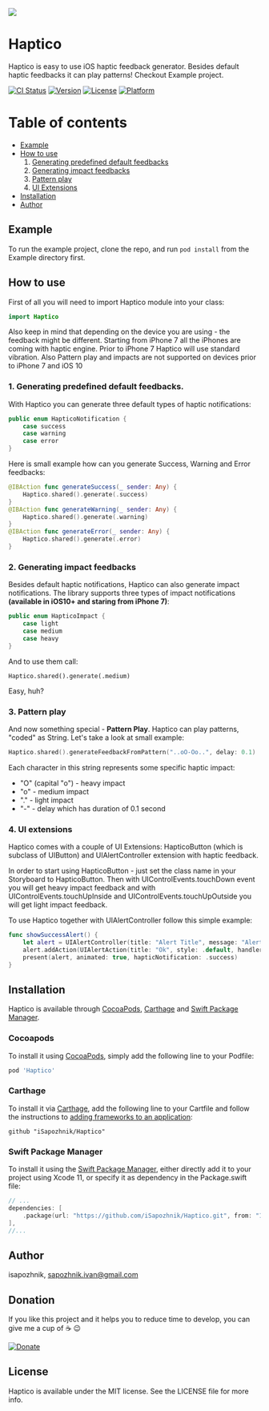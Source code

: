 ![](https://github.com/iSapozhnik/Haptico/raw/master/Assets/Haptico.png)

# Haptico
Haptico is easy to use iOS haptic feedback generator. Besides default haptic feedbacks it can play patterns! Checkout Example project.

[![CI Status](http://img.shields.io/travis/isapozhnik/Haptico.svg?style=flat)](https://travis-ci.org/isapozhnik/Haptico)
[![Version](https://img.shields.io/cocoapods/v/Haptico.svg?style=flat)](http://cocoapods.org/pods/Haptico)
[![License](https://img.shields.io/cocoapods/l/Haptico.svg?style=flat)](http://cocoapods.org/pods/Haptico)
[![Platform](https://img.shields.io/cocoapods/p/Haptico.svg?style=flat)](http://cocoapods.org/pods/Haptico)

# Table of contents
* [Example](#example)
* [How to use](#how-to-use)
	1. [Generating predefined default feedbacks](#predefined-feedbacks)
	2. [Generating impact feedbacks](#impact-feedbacks)
	3. [Pattern play](#pattern-play)
	4. [UI Extensions](#ui-extensions)
* [Installation](#installation)
* [Author](#license)

## Example <a name="example"></a>

To run the example project, clone the repo, and run `pod install` from the Example directory first.

## How to use <a name="how-to-use"></a>
First of all you will need to import Haptico module into your class:

```swift
import Haptico
```
Also keep in mind that depending on the device you are using - the feedback might be different. Starting from iPhone 7 all the iPhones are coming with haptic engine. Prior to iPhone 7 Haptico will use standard vibration. Also Pattern play and impacts are not supported on devices prior to iPhone 7 and iOS 10

### 1. Generating predefined default feedbacks. <a name="predefined-feedbacks"></a>
With Haptico you can generate three default types of haptic notifications:

```swift
public enum HapticoNotification {
    case success
    case warning
    case error
}
```

Here is small example how can you generate Success, Warning and Error feedbacks:

```swift
@IBAction func generateSuccess(_ sender: Any) {
    Haptico.shared().generate(.success)
}
@IBAction func generateWarning(_ sender: Any) {
    Haptico.shared().generate(.warning)
}
@IBAction func generateError(_ sender: Any) {
    Haptico.shared().generate(.error)
}
```

### 2. Generating impact feedbacks <a name="impact-feedbacks"></a>
Besides default haptic notifications, Haptico can also generate impact notifications. The library supports three types of impact notifications **(available in iOS10+ and staring from iPhone 7)**:

```swift
public enum HapticoImpact {
    case light
    case medium
    case heavy
}
```

And to use them call:

```
Haptico.shared().generate(.medium)
```
Easy, huh?

### 3. Pattern play <a name="pattern-play"></a>
And now something special - **Pattern Play**. Haptico can play patterns, "coded" as String. Let's take a look at small example:

```swift 
Haptico.shared().generateFeedbackFromPattern("..oO-Oo..", delay: 0.1)
```
Each character in this string represents some specific haptic impact:

* "O" (capital "o") - heavy impact
* "o" - medium impact
* "." - light impact
* "-" - delay which has duration of 0.1 second

### 4. UI extensions <a name="ui-extensions"></a>
Haptico comes with a couple of UI Extensions: HapticoButton (which is subclass of UIButton) and UIAlertController extension with haptic feedback.

In order to start using HapticoButton - just set the class name in your Storyboard to HapticoButton. Then with UIControlEvents.touchDown event you will get heavy impact feedback and with UIControlEvents.touchUpInside and UIControlEvents.touchUpOutside you will get light impact feedback.

To use Haptico together with UIAlertController follow this simple example:

```swift
func showSuccessAlert() {
    let alert = UIAlertController(title: "Alert Title", message: "Alert Message", preferredStyle: .alert)
    alert.addAction(UIAlertAction(title: "Ok", style: .default, handler: nil))
    present(alert, animated: true, hapticNotification: .success)
}
```

## Installation <a name="installation"></a>

Haptico is available through [CocoaPods](#cocoapods), [Carthage](#carthage) and [Swift Package Manager](#swift-package-manager). 

### Cocoapods
To install it using [CocoaPods](https://cocoapods.org), simply add the following line to your Podfile:

```ruby
pod 'Haptico'
```

### Carthage
To install it via [Carthage](https://github.com/Carthage/Carthage), add the following line to your Cartfile and follow the instructions to [adding frameworks to an application](https://github.com/Carthage/Carthage#adding-frameworks-to-an-application):

```
github "iSapozhnik/Haptico"
```

### Swift Package Manager
To install it using the [Swift Package Manager](https://developer.apple.com/documentation/xcode/adding_package_dependencies_to_your_app), either directly add it to your project using Xcode 11, or specify it as dependency in the Package.swift file:


```swift
// ...
dependencies: [
    .package(url: "https://github.com/iSapozhnik/Haptico.git", from: "1.1.0"),
],
//...
```

## Author <a name="author"></a>

isapozhnik, sapozhnik.ivan@gmail.com

## Donation
If you like this project and it helps you to reduce time to develop, you can give me a cup of ☕️ 😉 

[![Donate](https://img.shields.io/badge/Donate-PayPal-green.svg)](http://paypal.me/isapozhnik)

## License <a name="license"></a>

Haptico is available under the MIT license. See the LICENSE file for more info.
